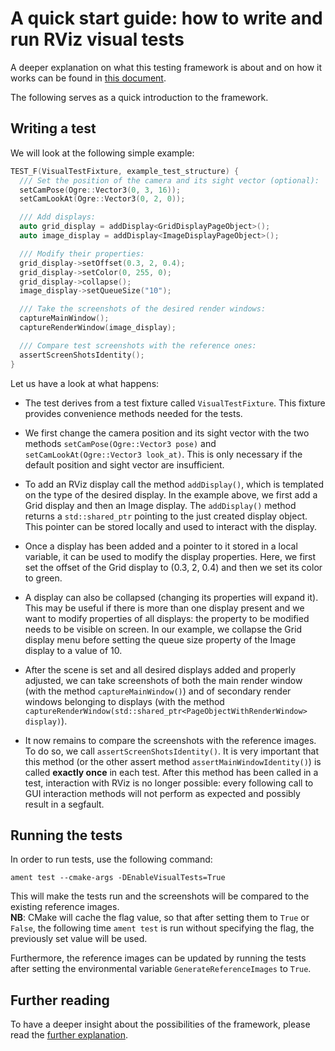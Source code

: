 # A quick start guide: how to write and run RViz visual tests
A deeper explanation on what this testing framework is about and on how it works can be found in [this document](documentation.md).

The following serves as a quick introduction to the framework.

## Writing a test

We will look at the following simple example:

```cpp {.line-numbers}
TEST_F(VisualTestFixture, example_test_structure) {
  /// Set the position of the camera and its sight vector (optional):
  setCamPose(Ogre::Vector3(0, 3, 16));
  setCamLookAt(Ogre::Vector3(0, 2, 0));

  /// Add displays:
  auto grid_display = addDisplay<GridDisplayPageObject>();
  auto image_display = addDisplay<ImageDisplayPageObject>();

  /// Modify their properties:
  grid_display->setOffset(0.3, 2, 0.4);
  grid_display->setColor(0, 255, 0);
  grid_display->collapse();
  image_display->setQueueSize("10");

  /// Take the screenshots of the desired render windows:
  captureMainWindow();
  captureRenderWindow(image_display);

  /// Compare test screenshots with the reference ones:
  assertScreenShotsIdentity();
}
```

Let us have a look at what happens:

- The test derives from a test fixture called `VisualTestFixture`.
This fixture provides convenience methods needed for the tests.

- We first change the camera position and its sight vector with the two methods `setCamPose(Ogre::Vector3 pose)` and `setCamLookAt(Ogre::Vector3 look_at)`.
This is only necessary if the default position and sight vector are insufficient.

- To add an RViz display call the method `addDisplay()`, which is templated on the type of the desired display.
In the example above, we first add a Grid display and then an Image display.
The `addDisplay()` method returns a `std::shared_ptr` pointing to the just created display object.
This pointer can be stored locally and used to interact with the display.

- Once a display has been added and a pointer to it stored in a local variable, it can be used to modify the display properties.
Here, we first set the offset of the Grid display to (0.3, 2, 0.4) and then we set its color to green.

- A display can also be collapsed (changing its properties will expand it). This may be useful if there is more than one display present and we want to modify properties of all displays: the property to be modified needs to be visible on screen.
In our example, we collapse the Grid display menu before setting the queue size property of the Image display to a value of 10.

- After the scene is set and all desired displays added and properly adjusted, we can take screenshots of both the main render
window (with the method `captureMainWindow()`) and of secondary render windows belonging to displays (with the method `captureRenderWindow(std::shared_ptr<PageObjectWithRenderWindow> display)`).

- It now remains to compare the screenshots with the reference images. To do so, we call `assertScreenShotsIdentity()`.
It is very important that this method (or the other assert method `assertMainWindowIdentity()`) is called **exactly once** in each test.
After this method has been called in a test, interaction with RViz is no longer possible: every following call to GUI interaction methods will not perform as expected and possibly result in a segfault.

## Running the tests

In order to run tests, use the following command:

    ament test --cmake-args -DEnableVisualTests=True

This will make the tests run and the screenshots will be compared to the existing reference images.  
**NB**: CMake will cache the flag value, so that after setting them to `True` or `False`, the following time `ament test` is run without specifying the flag, the previously set value will be used.

Furthermore, the reference images can be updated by running the tests after setting the environmental variable `GenerateReferenceImages` to `True`.

## Further reading

To have a deeper insight about the possibilities of the framework, please read the [further explanation](documentation.md).
